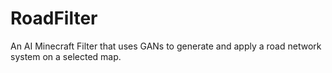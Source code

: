 # RoadFilter
An AI Minecraft Filter that uses GANs to generate and apply a road network system on a selected map.
